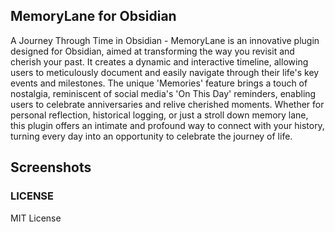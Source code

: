 ## MemoryLane for Obsidian

 A Journey Through Time in Obsidian - MemoryLane is an innovative plugin designed for Obsidian, aimed at transforming the way you revisit and cherish your past. It creates a dynamic and interactive timeline, allowing users to meticulously document and easily navigate through their life's key events and milestones. The unique 'Memories' feature brings a touch of nostalgia, reminiscent of social media's 'On This Day' reminders, enabling users to celebrate anniversaries and relive cherished moments. Whether for personal reflection, historical logging, or just a stroll down memory lane, this plugin offers an intimate and profound way to connect with your history, turning every day into an opportunity to celebrate the journey of life.

## Screenshots

### LICENSE

 MIT License
